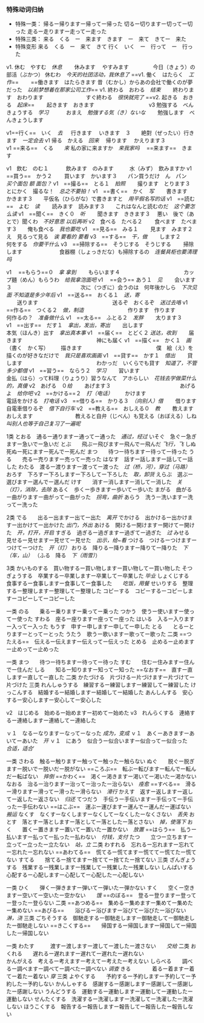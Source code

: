 ### 特殊动词归纳
+ 特殊一类：
帰るー帰りますー帰ってー帰った
切るー切りますー切ってー切った
走るー走りますー走ってー走った
+ 特殊三类：
来る　くる　ー　来ます　きます　ー　来て　きてー　来た　
+ 特殊变形
来る　くる　ー　来て　きて
行く　いく　ー　行って　ー　行った

v1.   休む　やすむ　*休息*
　　休みます 　やすみます　                　　　 今日（きょう）の部活（ぶかつ） 休むわ　*今天的社团活动，我休息了*
==v1.   働く　はたらく　*工作*==
　　==働きます　はたらきます                             昔（むかし）からあの会社で働くのが夢だった　*以前梦想着在那家公司工作*==
v1.   終わる　おわる　*结束*
　　終わります　おわります　　　　　　　　すぐ終わる　*很快就完了*
==v2.   起きる　おきる　*起床*==
　　起きます　おきます　　　　　　　　　　
v3    勉強する　べんきょうする　*学习*　　   　おまえ　*勉強する気（き）ないな*
　　勉強します　べんきょうします

v1==行く==　いく　*去*
　 行きます  　いきます　３　　絶對（ぜったい）行きます　*一定会去*
v1 帰る　かえる　*回来*
　帰ります 　かえります３                            
v1 ==来る==　くる　　*来*                    私の家に来ますか　*来我家吗*
　==来ます==　きます

v1　飲む　のむ１　
　　飲みます　のみます　　　水（みず）　飲みますか
v1　==買う==　かう２
　　買います　かいます３　　パン買うだけ　ん　パン　*买个面包 额 面包？*
v1　==撮る==　とる１　*拍照*
　　撮ります　とります３　　とにかく　撮るな！　*总之不要拍！*
v1　==書く==　かく　*写*
　　書きます　かきます３　　平仮名（ひらがな）で書きますと　*用平假名写的话*
v1　==読む==　よむ　*读*
　　読みます　読みます３　　これはなんと読むのだ　*这个要怎么读*
v1　==聞く==　きく０　*听*
　　聞きます　ききます３ 　悪い　後で（あとで）聞くわ　*不好意思 以后再听*
v2　食べる　たべる２
　　食べます　たべます３　　俺も食べる　*我也要吃*
v1　==見る==　みる１
　　見ます　みます２　　　　え　見るって見る　*诶 要看的 要看*
v3　==する==　*干，做*
　　します２　　　　　　　　何をする　*你要干什么*
v3　==掃除する==　そうじする　そうじする
　　掃除します　　　　　　　食器棚（しょっきだな）も掃除するの　*连餐具柜也要清理吗*

v1　 ==もらう==０　*拿 拿到*
　　もらいます４　　　　　　　　　　　　カップ麺（めん）もらうわ　*给我拿泡面吧*
v1 　==会う==  あう１　*见*
　　会います３　　　　　　　　　　　　　次に（つぎに）会うのは　何年後かしら　*下次见面 不知道是多少年后*
v1　==送る==　おくる１　*送，寄*                      
　　送ります　　　　　　　　　　　　　　送るぞ　おくるぞ　*送过去咯*
v1　==作る==　つくる２　*做，制造*　　　　　　
　　作ります　作ります　　　　　　　　　何作るの？　*准备做什么*
v1　==太る==　ふとる２　*发胖*
　　太ります３　　　　　　　　　　　　　
v1　==出す==　だす１　*拿出，发出，寄出*
　　出します　　　　　　　　　　　　　　本気（ほんき）出す　*拿出真本事*
v1　==届く==　とどく２ *送达，收到*
　　届きます　　　　　　　　　　　　　　神にも届く
v1　==描く==　かく１　*画*　（書く　かく写）
　　描きます　　　　　　　　　　　　　　僕　絵（え）を描くのが好きなだけで　*我只是喜欢画画*
v1　==貸す==　かす１　*借出*
　　貸します　　　　　　　　　　　　　　わかっだ　いくらでも貸す　*知道了，不管多少都借*
v1　==習う==　ならう２　*学习*
　　習います　　　　　　　　　　　　　　金払（はら）って料理（りょうり）習うなんて　アホらしい　*花钱去学做菜什么的，真傻*
v2　あげる　０*给*
　　あげます３　　　　　　　　　　　　　あげるよ　*给你吧*
v2　==かける==２　*打（电话）*
　　かけます　　　　　　　　　　　　　　電話をかける　*打电话*
v3　==借りる==　かりる３　*（向别人）借*
　　借ります　　　　　　　　　　　　　　自電車借りるぞ　*借下自行车*
v2　==教える==　おしえる０　*教*
　　教えます　おしえます　　　　　　　　教えると自弁（じべん）も覚える（おぼえる）しね　*叫别人也等于自己复习了一遍呢*


1类
とおる　通るー通りますー通ってー通った　*通过，经过*
いそぐ　急ぐー急ぎますー急いでー急いだ
とぶ　　飛ぶー飛びますー飛んでー飛んだ    *飞行，飞*
しぬ　　死ぬー死にますー死んでー死んだ
まつ　　待つー待ちますー待ってー待った
うる　　売るー売りますー売ってー売った
はなす　話すー話しますー話してー話した
わたる　渡るー渡りますー渡ってー渡った　*过（桥，河），穿过（马路）*
おろす　下ろすー下ろしますー下ろしてー下ろした　*取，卸货*
えらぶ　選ぶー選びますー選んでー選んだ
けす　　消すー消しますー消してー消した　*关（灯），消除，去除*
あるく　歩くー歩きますー歩いてー歩いた
まがる　曲がるー曲がりますー曲がってー曲がった　*拐弯，曲折*
あらう　洗うー洗いますー洗ってー洗った

2类
でる　　出るー出ますー出てー出た　*离开*
でかける　出かけるー出かけますー出かけてー出かけた   *出门，外出*
あける　開けるー開けますー開けてー開けた　*开，打开，开启*
すぎる　過ぎるー過ぎますー過ぎてー過ぎた　*过*
みせる　見せるー見せますー見せてー見せた　*出示，给~看*
つける　つけるーつけますーつけてーつけた　*开（灯）*
おりる　降りるー降りますー降りてー降りた　*下（车，山）*     （ふる　降る　*下（雨雪）*）

3类
かいものする　買い物するー買い物しますー買い物してー買い物した
そつぎょうする　卒業するー卒業しますー卒業してー卒業した     *毕业*
しょくじする　食事するー食事しますー食事してー食事した　　*吃饭，用餐*
せいりする　整理するー整理しますー整理してー整理した
コピーする　コピーするーコピーしますーコピーしてーコピーした

一类
のる　　乗るー乗りますー乗ってー乗った
つかう　使うー使いますー使ってー使った
すわる　座るー座りますー座ってー座った
はいる　入るー入りますー入ってー入った
もうす　申すー申しますー申してー申した
とる　　とるーとりますーとってーとった
うたう　歌うー歌いますー歌ってー歌った
二类
==つたえる==　伝えるー伝えますー伝えってー伝えった
とめる　止めるー止めますー止めってー止めった

一类
まつ　　待つー待ちますー待ってー待った
すむ　　住むー住みますー住んでー住んだ
しる　　知るー知りますー知ってー知った
==なおす==　直すー直しますー直してー直した
二类
かたづける　片づけるー片づけますー片づけてー片づけた
三类
れんしゅうする　練習するー練習しますー練習してー練習した
けっこんする　結婚するー結婚しますー結婚してー結婚した
あんしんする　安心するー安心しますー安心してー安心した

v2　はじめる　始めるー始めますー初めてー始めた
v3　れんらくする　連絡するー連絡しますー連絡してー連絡した

ｖ１　なるーなりますーなってーなった    *成为，变成*
ｖ１　あくーあきますーあいてーあいた　*开*
ｖ１　にあう　似合うー似合いますー似合ってー似合った　*合适，适合*’

一类
さわる　触るー触りますー触ってー触ったー触らない
ぬぐ　　脱ぐー脱ぎますー脱いでー脱いだー脱がない
==ころぶ==　転ぶー転びますー転んでー転んだー転ばない　*摔倒*
==かわく==　渇くー渇きますー渇いてー渇いたー渇かない
なおる　治るー治りますー治ってー治ったー治らない　*痊愈*
==すべる==　滑るー滑りますー滑ってー滑ったー滑らない　*滑行*
かえす　返すー返しますー返してー返したー返さない　*归还*
てつだう　手伝うー手伝いますー手伝ってー手伝ったー手伝わない
==はこぶ==　運ぶー運びますー運んでー運んだー運ばない　*搬运*
なくす　なくすーなくしますーなくしてーなくしたーなくさない　*丢失*
おとす　落とすー落としますー落としてー落としたー落とさない　*掉，使落下*
おく　　置くー置きますー置いてー置いたー置かない　*放置*
==はらう==　払うー払いますー払ってー払ったー払わない　*付钱，支付*
たつ　　立つー立ちますー立ってー立ったー立たない　*站，立*
二类
わすれる　忘れるー忘れますー忘れてー忘れたー忘れない
==あわてる==　慌てるー慌てますー慌ててー慌てたー慌てない
すてる　　捨てるー捨てますー捨ててー捨てたー捨てない
三类
ざんぎょうする　残業するー残業しますー残業してー残業したー残業しない
しんぱいする　　心配するー心配しますー心配してー心配したー心配しない

一类
ひく　　弾くー弾きますー弾いてー弾いたー弾かない
すく　　空くー空きますー空いてー空いたー空かない　　*饿*
==のぼる==　登るー登りますー登ってー登ったー登らない
二类
==あつめる==　集めるー集めますー集めてー集めたー集めない
==あびる==　　浴びるー浴びますー浴びてー浴びたー浴びない    *淋，浇*
三类
ごちそうする　御馳走するー御馳走しますー御馳走してー御馳走したー御馳走しない
==きこくする==　　帰国するー帰国しますー帰国してー帰国したー帰国しない

一类
わたす　　　渡すー渡しますー渡してー渡したー渡さない　　*交给*
二类
おくれる　　遅れるー遅れますー遅れてー遅れたー遅れない  
かんがえる　考えるー考えますー考えてー考えたー考えない
しらべる　　調べるー調べますー調べてー調べたー調べない   *调查*
きる　　　　着るー着ますー着てー着たー着ない  *穿*
三类
よやくする　　予約するー予約しますー予約してー予約したー予約しない
かんしゃする　感謝するー感謝しますー感謝してー感謝したー感謝しない
うんどうする　運動するー運動しますー運動してー運動したー運動しない
せんたくする　洗濯するー洗濯しますー洗濯してー洗濯したー洗濯しない
ほうこくする　報告するー報告しますー報告してー報告したー報告しない

